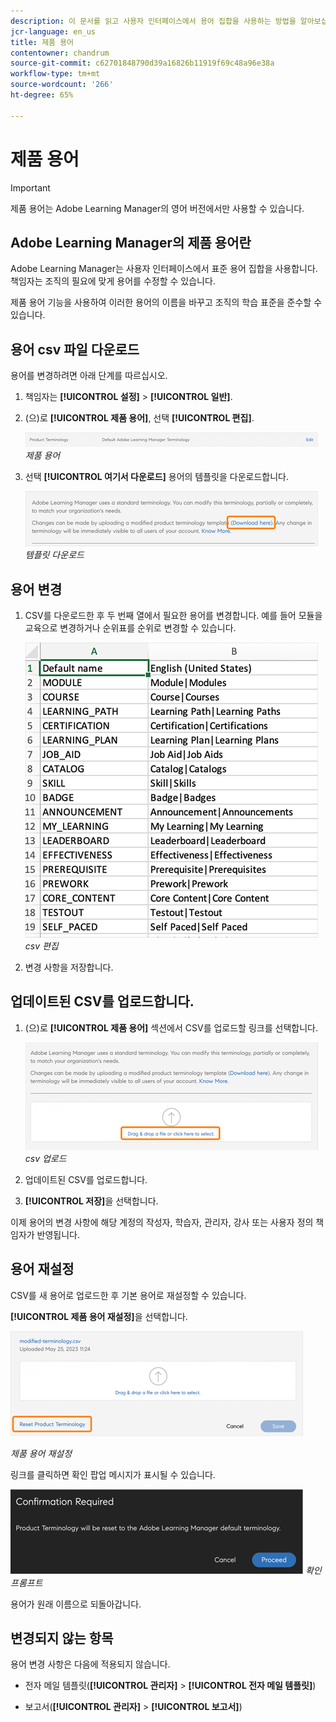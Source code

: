 ```yaml
---
description: 이 문서를 읽고 사용자 인터페이스에서 용어 집합을 사용하는 방법을 알아보십시오.
jcr-language: en_us
title: 제품 용어
contentowner: chandrum
source-git-commit: c62701848790d39a16826b11919f69c48a96e38a
workflow-type: tm+mt
source-wordcount: '266'
ht-degree: 65%

---
```


# 제품 용어

>[!IMPORTANT]
>
>제품 용어는 Adobe Learning Manager의 영어 버전에서만 사용할 수 있습니다.

## Adobe Learning Manager의 제품 용어란

Adobe Learning Manager는 사용자 인터페이스에서 표준 용어 집합을 사용합니다. 책임자는 조직의 필요에 맞게 용어를 수정할 수 있습니다.

제품 용어 기능을 사용하여 이러한 용어의 이름을 바꾸고 조직의 학습 표준을 준수할 수 있습니다.

## 용어 csv 파일 다운로드

용어를 변경하려면 아래 단계를 따르십시오.

1. 책임자는 **[!UICONTROL 설정]** > **[!UICONTROL 일반]**.
1. (으)로 **[!UICONTROL 제품 용어]**, 선택 **[!UICONTROL 편집]**.

   ![](assets/product-terminology-settings.png)
   _제품 용어_

1. 선택 **[!UICONTROL 여기서 다운로드]** 용어의 템플릿을 다운로드합니다.

   ![](assets/download-here-pt.png)
   _템플릿 다운로드_

## 용어 변경

1. CSV를 다운로드한 후 두 번째 열에서 필요한 용어를 변경합니다. 예를 들어 모듈을 교육으로 변경하거나 순위표를 순위로 변경할 수 있습니다.

   ![](assets/csv-product-terminology.png)
   _csv 편집_

1. 변경 사항을 저장합니다.

## 업데이트된 CSV를 업로드합니다.

1. (으)로 **[!UICONTROL 제품 용어]** 섹션에서 CSV를 업로드할 링크를 선택합니다.

   ![](assets/update-the-csv.png)
   _csv 업로드_

1. 업데이트된 CSV를 업로드합니다.
1. **[!UICONTROL 저장]**&#x200B;을 선택합니다.

이제 용어의 변경 사항에 해당 계정의 작성자, 학습자, 관리자, 강사 또는 사용자 정의 책임자가 반영됩니다.

## 용어 재설정

CSV를 새 용어로 업로드한 후 기본 용어로 재설정할 수 있습니다.

**[!UICONTROL 제품 용어 재설정]**&#x200B;을 선택합니다.

![](assets/reset-the-terminology.png)

_제품 용어 재설정_

링크를 클릭하면 확인 팝업 메시지가 표시될 수 있습니다.

![](assets/confirmation.png)
_확인 프롬프트_

용어가 원래 이름으로 되돌아갑니다.

## 변경되지 않는 항목

용어 변경 사항은 다음에 적용되지 않습니다.

* 전자 메일 템플릿(**[!UICONTROL 관리자]** > **[!UICONTROL 전자 메일 템플릿]**)

* 보고서(**[!UICONTROL 관리자]** > **[!UICONTROL 보고서]**)


